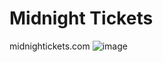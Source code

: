 # Midnight Tickets
midnightickets.com
![image](https://github.com/user-attachments/assets/0067e37b-7448-4126-8def-058e45acf4e7)
